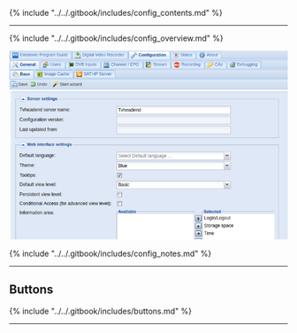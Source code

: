 {% include "../../.gitbook/includes/config_contents.md" %}

---

{% include "../../.gitbook/includes/config_overview.md" %}

!['General Base'](../../.gitbook/assets/doc/config/base.png)

{% include "../../.gitbook/includes/config_notes.md" %}

---

## Buttons

{% include "../../.gitbook/includes/buttons.md" %}

---
